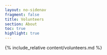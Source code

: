 ```yaml
---
layout: no-sidenav
fragment: false
title: Volunteers
section: About
toc: true
highlight: true
---
```


{% include_relative content/volunteers.md %}
